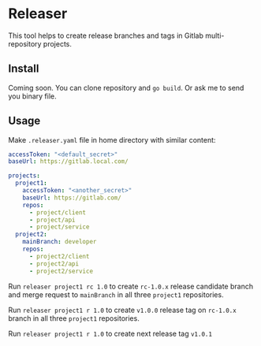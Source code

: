 # Releaser 

This tool helps to create release branches and tags in Gitlab multi-repository projects.

## Install

Coming soon. You can clone repository and `go build`. Or ask me to send you binary file.

## Usage

Make `.releaser.yaml` file in home directory with similar content:

```yaml
accessToken: "<default_secret>"
baseUrl: https://gitlab.local.com/

projects:
  project1:
    accessToken: "<another_secret>"
    baseUrl: https://gitlab.com/
    repos:
      - project/client
      - project/api
      - project/service
  project2:
    mainBranch: developer
    repos:
      - project2/client
      - project2/api
      - project2/service

```

Run `releaser project1 rc 1.0` to create `rc-1.0.x` release candidate branch and merge request to `mainBranch` in all three `project1` repositories.

Run `releaser project1 r 1.0` to create `v1.0.0` release tag on `rc-1.0.x` branch in all three `project1` repositories.

Run `releaser project1 r 1.0` to create next release tag `v1.0.1`
